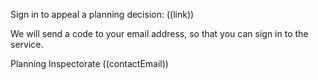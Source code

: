 Sign in to appeal a planning decision: ((link))

We will send a code to your email address, so that you can sign in to the service.

Planning Inspectorate
((contactEmail))
